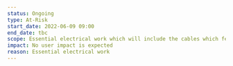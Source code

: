 ```yaml
---
status: Ongoing
type: At-Risk
start_date: 2022-06-09 09:00
end_date: tbc
scope: Essential electrical work which will include the cables which feed the Power Distribution Units (PDUs) on ARCHER2
impact: No user impact is expected      
reason: Essential electrical work
---
```


